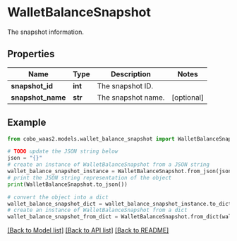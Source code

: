 # WalletBalanceSnapshot

The snapshot information.

## Properties

Name | Type | Description | Notes
------------ | ------------- | ------------- | -------------
**snapshot_id** | **int** | The snapshot ID. | 
**snapshot_name** | **str** | The snapshot name. | [optional] 

## Example

```python
from cobo_waas2.models.wallet_balance_snapshot import WalletBalanceSnapshot

# TODO update the JSON string below
json = "{}"
# create an instance of WalletBalanceSnapshot from a JSON string
wallet_balance_snapshot_instance = WalletBalanceSnapshot.from_json(json)
# print the JSON string representation of the object
print(WalletBalanceSnapshot.to_json())

# convert the object into a dict
wallet_balance_snapshot_dict = wallet_balance_snapshot_instance.to_dict()
# create an instance of WalletBalanceSnapshot from a dict
wallet_balance_snapshot_from_dict = WalletBalanceSnapshot.from_dict(wallet_balance_snapshot_dict)
```
[[Back to Model list]](../README.md#documentation-for-models) [[Back to API list]](../README.md#documentation-for-api-endpoints) [[Back to README]](../README.md)


